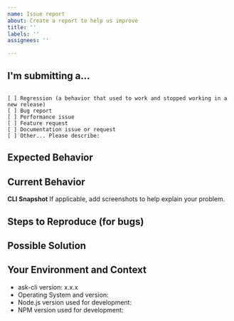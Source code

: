 ```yaml
---
name: Issue report
about: Create a report to help us improve
title: ''
labels: ''
assignees: ''

---
```


<!--
PLEASE HELP US PROCESS GITHUB ISSUES FASTER BY PROVIDING THE FOLLOWING INFORMATION.
ISSUES MISSING IMPORTANT INFORMATION MAY BE CLOSED WITHOUT INVESTIGATION.
-->

## I'm submitting a...
<!-- Check one of the following options with "x" -->
<pre><code>
[ ] Regression (a behavior that used to work and stopped working in a new release)
[ ] Bug report  <!-- Please search GitHub for a similar issue or PR before submitting -->
[ ] Performance issue
[ ] Feature request
[ ] Documentation issue or request
[ ] Other... Please describe:
</code></pre>

<!--- Provide a general summary of the issue in the Title above -->

## Expected Behavior
<!--- If you're describing a bug, tell us what should happen -->
<!--- If you're suggesting a change/improvement, tell us how it should work -->

## Current Behavior
<!--- If describing a bug, tell us what happens instead of the expected behavior -->
<!--- Include full errors, uncaught exceptions, stack traces, and relevant logs. Remember to use --debug to get the full context -->
<!--- If service responses are relevant, please include any -->
<!--- If suggesting a change/improvement, explain the difference from current behavior -->

**CLI Snapshot**
If applicable, add screenshots to help explain your problem.

## Steps to Reproduce (for bugs)
<!--- Provide a self-contained, concise snippet of code -->
<!--- For more complex issues provide a repo with the smallest sample that reproduces the bug -->
<!--- Including business logic or unrelated code makes diagnosis more difficult -->

## Possible Solution
<!--- Not required, but suggest a fix/reason for the bug -->
<!--- or ideas how to implement the addition or change -->

## Your Environment and Context
<!--- Include as many relevant details about the environment where the bug was discovered -->
* ask-cli version: x.x.x
* Operating System and version:
* Node.js version used for development:
* NPM version used for development:
